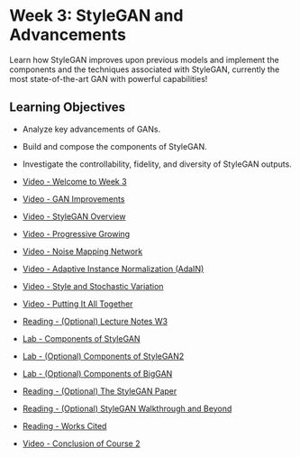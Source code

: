 # Week 3: StyleGAN and Advancements

Learn how StyleGAN improves upon previous models and implement the components and the techniques associated with StyleGAN, currently the most state-of-the-art GAN with powerful capabilities!

## Learning Objectives

- Analyze key advancements of GANs.
- Build and compose the components of StyleGAN.
- Investigate the controllability, fidelity, and diversity of StyleGAN outputs.

- [Video - Welcome to Week 3](https://www.coursera.org/learn/build-better-generative-adversarial-networks-gans/lecture/oe097/welcome-to-week-3)

- [Video - GAN Improvements](https://www.coursera.org/learn/build-better-generative-adversarial-networks-gans/lecture/7EAAQ/gan-improvements)

- [Video - StyleGAN Overview](https://www.coursera.org/learn/build-better-generative-adversarial-networks-gans/lecture/zF2FR/stylegan-overview)

- [Video - Progressive Growing](https://www.coursera.org/learn/build-better-generative-adversarial-networks-gans/lecture/Jxnhz/progressive-growing)

- [Video - Noise Mapping Network](https://www.coursera.org/learn/build-better-generative-adversarial-networks-gans/lecture/Udixn/noise-mapping-network)

- [Video - Adaptive Instance Normalization (AdaIN)](https://www.coursera.org/learn/build-better-generative-adversarial-networks-gans/lecture/cr6bv/adaptive-instance-normalization-adain)

- [Video - Style and Stochastic Variation](https://www.coursera.org/learn/build-better-generative-adversarial-networks-gans/lecture/4yAwc/style-and-stochastic-variation)

- [Video - Putting It All Together](https://www.coursera.org/learn/build-better-generative-adversarial-networks-gans/lecture/ZfGTa/putting-it-all-together)

- [Reading - (Optional) Lecture Notes W3](./Readings/C2_W3.pdf)

- [Lab - Components of StyleGAN](./Labs/C2W3_Assignment.ipynb)

- [Lab - (Optional) Components of StyleGAN2](./Labs/StyleGAN2.ipynb)

- [Lab - (Optional) Components of BigGAN](./Labs/BigGAN.ipynb)

- [Reading - (Optional) The StyleGAN Paper](https://arxiv.org/abs/1812.04948)

- [Reading - (Optional) StyleGAN Walkthrough and Beyond](https://medium.com/@jonathan_hui/gan-stylegan-stylegan2-479bdf256299)

- [Reading - Works Cited](https://www.coursera.org/learn/build-better-generative-adversarial-networks-gans/supplement/mnVlH/works-citedc)

- [Video - Conclusion of Course 2](https://www.coursera.org/learn/build-better-generative-adversarial-networks-gans/lecture/3h270/conclusion-of-course-2)
